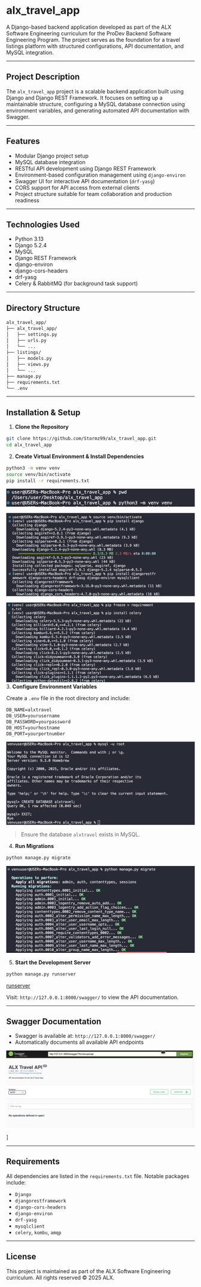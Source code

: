 
# alx_travel_app

A Django-based backend application developed as part of the ALX Software Engineering curriculum for the ProDev Backend Software Engineering Program. The project serves as the foundation for a travel listings platform with structured configurations, API documentation, and MySQL integration.

---

## Project Description

The `alx_travel_app` project is a scalable backend application built using Django and Django REST Framework. It focuses on setting up a maintainable structure, configuring a MySQL database connection using environment variables, and generating automated API documentation with Swagger.

---

## Features

- Modular Django project setup
- MySQL database integration
- RESTful API development using Django REST Framework
- Environment-based configuration management using `django-environ`
- Swagger UI for interactive API documentation (`drf-yasg`)
- CORS support for API access from external clients
- Project structure suitable for team collaboration and production readiness

---

## Technologies Used

- Python 3.13
- Django 5.2.4
- MySQL
- Django REST Framework
- django-environ
- django-cors-headers
- drf-yasg
- Celery & RabbitMQ (for background task support)

---

## Directory Structure

```
alx_travel_app/
├── alx_travel_app/
│   ├── settings.py
│   ├── urls.py
│   └── ...
├── listings/
│   ├── models.py
│   ├── views.py
│   └── ...
├── manage.py
├── requirements.txt
└── .env
```

---

## Installation & Setup

1. **Clone the Repository**

```bash
git clone https://github.com/Stormz99/alx_travel_app.git
cd alx_travel_app
```

2. **Create Virtual Environment & Install Dependencies**

```bash
python3 -m venv venv
source venv/bin/activate
pip install -r requirements.txt
```

![virtu_env](./images/python_venv_image.png)

![django_installation](./images/django_installation.png)

![requirments_txt](./images/requirement.txt.png)
3. **Configure Environment Variables**

Create a `.env` file in the root directory and include:

```env
DB_NAME=alxtravel
DB_USER=yourusername
DB_PASSWORD=yourpassword
DB_HOST=yourhostname
DB_PORT=yourportnumber
```
![mySQL_dB](./images/mySQL_dB.png)


> Ensure the database `alxtravel` exists in MySQL.

4. **Run Migrations**

```bash
python manage.py migrate
```
![migration](./images/migrate_mysql_dB.png)

5. **Start the Development Server**

```bash
python manage.py runserver
```
[runserver](./images/running_the_server.png)

Visit: `http://127.0.0.1:8000/swagger/` to view the API documentation.

---


## Swagger Documentation

- Swagger is available at: `http://127.0.0.1:8000/swagger/`
- Automatically documents all available API endpoints

![swagger](./images/swagger.png)

]

---

## Requirements

All dependencies are listed in the `requirements.txt` file. Notable packages include:

- `Django`
- `djangorestframework`
- `django-cors-headers`
- `django-environ`
- `drf-yasg`
- `mysqlclient`
- `celery`, `kombu`, `amqp`

---

## License

This project is maintained as part of the ALX Software Engineering curriculum. All rights reserved © 2025 ALX.
